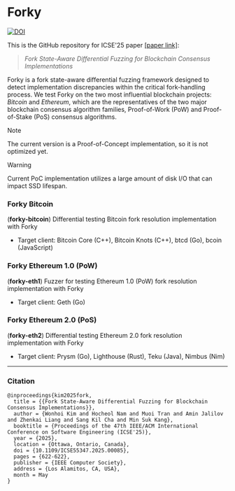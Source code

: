 # Forky
[![DOI](https://zenodo.org/badge/DOI/10.5281/zenodo.14641017.svg)](https://doi.org/10.5281/zenodo.14641017)

This is the GitHub repository for ICSE'25 paper [[paper link]](https://doi.ieeecomputersociety.org/10.1109/ICSE55347.2025.00085): 

> *Fork State-Aware Differential Fuzzing for Blockchain Consensus Implementations*

Forky is a fork state-aware differential fuzzing framework designed to detect implementation discrepancies within the critical fork-handling process. 
We test Forky on the two most influential blockchain projects: *Bitcoin* and *Ethereum*, which are the representatives of the two major blockchain consensus algorithm families, Proof-of-Work (PoW) and Proof-of-Stake (PoS) consensus algorithms.

> [!NOTE]
> The current version is a Proof-of-Concept implementation, so it is not optimized yet.

> [!WARNING]
> Current PoC implementation utilizes a large amount of disk I/O that can impact SSD lifespan.

### Forky Bitcoin
(**forky-bitcoin**) Differential testing Bitcoin fork resolution implementation with Forky
* Target client: Bitcoin Core (C++), Bitcoin Knots (C++), btcd (Go), bcoin (JavaScript)

### Forky Ethereum 1.0 (PoW) 
(**forky-eth1**) Fuzzer for testing Ethereum 1.0 (PoW) fork resolution implementation with Forky
* Target client: Geth (Go)

### Forky Ethereum 2.0 (PoS)
(**forky-eth2**) Differential testing Ethereum 2.0 fork resolution implementation with Forky
* Target client: Prysm (Go), Lighthouse (Rust), Teku (Java), Nimbus (Nim)

---
### Citation
```
@inproceedings{kim2025fork,
  title = {{Fork State-Aware Differential Fuzzing for Blockchain Consensus Implementations}},
  author = {Wonhoi Kim and Hocheol Nam and Muoi Tran and Amin Jalilov and Zhenkai Liang and Sang Kil Cha and Min Suk Kang},
  booktitle = {Proceedings of the 47th IEEE/ACM International Conference on Software Engineering (ICSE'25)},
  year = {2025},
  location = {Ottawa, Ontario, Canada},
  doi = {10.1109/ICSE55347.2025.00085},
  pages = {622-622},
  publisher = {IEEE Computer Society},
  address = {Los Alamitos, CA, USA},
  month = May
}
```

